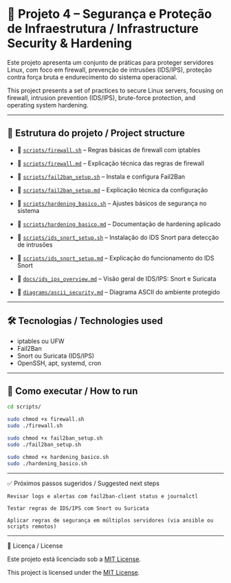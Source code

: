 # 🔐 Projeto 4 – Segurança e Proteção de Infraestrutura / Infrastructure Security & Hardening

Este projeto apresenta um conjunto de práticas para proteger servidores Linux, com foco em firewall, prevenção de intrusões (IDS/IPS), proteção contra força bruta e endurecimento do sistema operacional.

This project presents a set of practices to secure Linux servers, focusing on firewall, intrusion prevention (IDS/IPS), brute-force protection, and operating system hardening.

---

## 📁 Estrutura do projeto / Project structure

- 📄 [`scripts/firewall.sh`](./scripts/firewall.sh) – Regras básicas de firewall com iptables  
- 📝 [`scripts/firewall.md`](./scripts/firewall.md) – Explicação técnica das regras de firewall  

- 📄 [`scripts/fail2ban_setup.sh`](./scripts/fail2ban_setup.sh) – Instala e configura Fail2Ban  
- 📝 [`scripts/fail2ban_setup.md`](./scripts/fail2ban_setup.md) – Explicação técnica da configuração  

- 📄 [`scripts/hardening_basico.sh`](./scripts/hardening_basico.sh) – Ajustes básicos de segurança no sistema  
- 📝 [`scripts/hardening_basico.md`](./scripts/hardening_basico.md) – Documentação de hardening aplicado  

- 📄 [`scripts/ids_snort_setup.sh`](./scripts/ids_snort_setup.sh) – Instalação do IDS Snort para detecção de intrusões  
- 📝 [`scripts/ids_snort_setup.md`](./scripts/ids_snort_setup.md) – Explicação do funcionamento do IDS Snort  

- 📝 [`docs/ids_ips_overview.md`](./docs/ids_ips_overview.md) – Visão geral de IDS/IPS: Snort e Suricata  

- 📝 [`diagrams/ascii_security.md`](./diagrams/ascii_security.md) – Diagrama ASCII do ambiente protegido

---

## 🛠️ Tecnologias / Technologies used

- iptables ou UFW  
- Fail2Ban  
- Snort ou Suricata (IDS/IPS)  
- OpenSSH, apt, systemd, cron

---

## 🚀 Como executar / How to run

```bash
cd scripts/

sudo chmod +x firewall.sh
sudo ./firewall.sh

sudo chmod +x fail2ban_setup.sh
sudo ./fail2ban_setup.sh

sudo chmod +x hardening_basico.sh
sudo ./hardening_basico.sh
```
---

✅ Próximos passos sugeridos / Suggested next steps

    Revisar logs e alertas com fail2ban-client status e journalctl

    Testar regras de IDS/IPS com Snort ou Suricata

    Aplicar regras de segurança em múltiplos servidores (via ansible ou scripts remotos)

---

📄 Licença / License

Este projeto está licenciado sob a [MIT License](https://github.com/Emersoft76/network-infrastructure-lab/blob/main/LICENSE).

This project is licensed under the [MIT License](https://github.com/Emersoft76/network-infrastructure-lab/blob/main/LICENSE).


